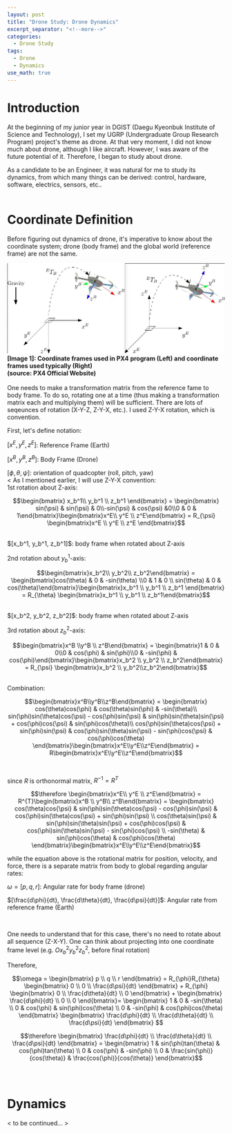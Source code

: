 ```yaml
---
layout: post
title: "Drone Study: Drone Dynamics"
excerpt_separator: "<!--more-->"
categories:
  - Drone Study
tags:
  - Drone
  - Dynamics
use_math: true
---
```

# Introduction

At the beginning of my junior year in DGIST (Daegu Kyeonbuk Institute of Science and Technology), I set my UGRP (Undergraduate Group Research Program) project's theme as drone. At that very moment, I did not know much about drone, although I like aircraft. However, I was aware of the future potential of it. Therefore, I began to study about drone.

As a candidate to be an Engineer, it was natural for me to study its dynamics, from which many things can be derived: control, hardware, software, electrics, sensors, etc..
<br>
<br> 

# Coordinate Definition

Before figuring out dynamics of drone, it's imperative to know about the coordinate system; drone (body frame) and the global world (reference frame) are not the same.
<br>

<img src ="./ref_frames.png" width = "" height = "" title ="PX4 Reference frame">
<figcaption align = "left"><b> [Image 1]: Coordinate frames used in PX4 program (Left) and coordinate frames used typically (Right) <br> (source: PX4 Official Website)</b></figcaption>


<br>
One needs to make a transformation matrix from the reference fame to body frame. To do so, rotating one at a time (thus making a transformation matrix each and multiplying them) will be sufficient. 
There are lots of seqeunces of rotation (X-Y-Z, Z-Y-X, etc.). I used Z-Y-X rotation, which is convention. 
<br>

First, let's define notation:

$[x^E, y^E, z^E]$: Reference Frame (Earth)

$[x^B, y^B, z^B]$: Body Frame (Drone)

$[\phi, \theta, \psi]$: orientation of quadcopter (roll, pitch, yaw)
<br><
As I mentioned earlier, I will use Z-Y-X convention:
<br>
1st rotation about Z-axis:

$$\begin{bmatrix} x_b^1\\ y_b^1 \\ z_b^1 \end{bmatrix} = \begin{bmatrix} sin(\psi) & sin(\psi) & 0\\-sin(\psi) & cos(\psi) &0\\0 & 0 & 1\end{bmatrix}\begin{bmatrix}x^E\\ y^E \\ z^E\end{bmatrix} = R_{\psi} \begin{bmatrix}x^E \\ y^E \\ z^E \end{bmatrix}$$

<br>
$[x_b^1, y_b^1, z_b^1]$: body frame when rotated about Z-axis
<br>

2nd rotation about $y_b^1$-axis:

$$\begin{bmatrix}x_b^2\\ y_b^2\\ z_b^2\end{bmatrix} = \begin{bmatrix}cos(\theta) & 0 & -sin(\theta) \\0 & 1 & 0 \\ sin(\theta) & 0 & cos(\theta)\end{bmatrix}\begin{bmatrix}x_b^1 \\ y_b^1 \\ z_b^1 \end{bmatrix} = R_{\theta} \begin{bmatrix}x_b^1 \\ y_b^1 \\ z_b^1\end{bmatrix}$$

<br>
$[x_b^2, y_b^2, z_b^2]$: body frame when rotated about Z-axis
<br>

3rd rotation about $z_b^2$-axis:

$$\begin{bmatrix}x^B \\y^B \\ z^B\end{bmatrix} = \begin{bmatrix}1 & 0 & 0\\0 & cos(\phi) & sin(\phi)\\0 & -sin(\phi) & cos(\phi)\end{bmatrix}\begin{bmatrix}x_b^2 \\ y_b^2 \\ z_b^2\end{bmatrix} = R_{\psi} \begin{bmatrix}x_b^2 \\ y_b^2\\z_b^2\end{bmatrix}$$


<br>
Combination:


$$\begin{bmatrix}x^B\\y^B\\z^B\end{bmatrix} = \begin{bmatrix} cos(\theta)cos(\phi) & cos(\theta)sin(\phi) & -sin(\theta)\\ sin(\phi)sin(\theta)cos(\psi) - cos(\phi)sin(\psi) & sin(\phi)sin(\theta)sin(\psi) + cos(\phi)cos(\psi) & sin(\phi)cos(\theta)\\ cos(\phi)sin(\theta)cos(\psi) + sin(\phi)sin(\psi) & cos(\phi)sin(\theta)sin(\psi) - sin(\phi)cos(\psi) & cos(\phi)cos(\theta) \end{bmatrix}\begin{bmatrix}x^E\\y^E\\z^E\end{bmatrix} = R\begin{bmatrix}x^E\\y^E\\z^E\end{bmatrix}$$

<br>

since $R$ is orthonormal matrix, $R^{-1} =R^T$
<br>

$$\therefore \begin{bmatrix}x^E\\ y^E \\ z^E\end{bmatrix} = R^{T}\begin{bmatrix}x^B \\ y^B\\ z^B\end{bmatrix} = \begin{bmatrix} cos(\theta)cos{\psi} & sin(\phi)sin(\theta)cos(\psi) - cos(\phi)sin(\psi) &  cos(\phi)sin(\theta)cos(\psi) + sin(\phi)sin(\psi) \\ cos(\theta)sin(\psi) & sin(\phi)sin(\theta)sin(\psi) + cos(\phi)cos(\psi) & cos(\phi)sin(\theta)sin(\psi) - sin(\phi)cos(\psi) \\ -sin(\theta)  & sin(\phi)cos(\theta) & cos(\phi)cos(\theta) \end{bmatrix}\begin{bmatrix}x^E\\y^E\\z^E\end{bmatrix}$$


while the equation above is the rotational matrix for position, velocity, and force, there is a separate matrix from body to global regarding angular rates:
<br>

$\omega = [p, q, r]$: Angular rate for body frame (drone)

$[\frac{d\phi}{dt}, \frac{d\theta}{dt}, \frac{d\psi}{dt}]$: Angular rate from reference frame (Earth)

<br>

One needs to understand that for this case, there's no need to rotate about all sequence (Z-X-Y). One can think about projecting into one coordinate frame level (e.g. $Ox_b^2y_b^2z_b^2$, before final rotation) 

Therefore,

$$\omega = \begin{bmatrix} p \\ q \\ r \end{bmatrix} = R_{\phi}R_{\theta} \begin{bmatrix} 0 \\ 0 \\ \frac{d\psi}{dt} \end{bmatrix} + R_{\phi} \begin{bmatrix} 0 \\ \frac{d\theta}{dt} \\ 0 \end{bmatrix} + \begin{bmatrix} \frac{d\phi}{dt} \\ 0 \\ 0 \end{bmatrix}= \begin{bmatrix} 1 & 0 & -sin(\theta) \\ 0 & cos(\phi) & sin(\phi)cos(\theta) \\ 0 & -sin(\phi) & cos(\phi)cos(\theta) \end{bmatrix} \begin{bmatrix}  \frac{d\phi}{dt} \\ \frac{d\theta}{dt} \\ \frac{d\psi}{dt} \end{bmatrix} $$

$$\therefore \begin{bmatrix}  \frac{d\phi}{dt} \\ \frac{d\theta}{dt} \\ \frac{d\psi}{dt} \end{bmatrix} = \begin{bmatrix} 1 & sin(\phi)tan(\theta) & cos(\phi)tan(\theta) \\ 0 & cos(\phi) & -sin(\phi) \\ 0 & \frac{sin(\phi)}{cos(\theta)} & \frac{cos(\phi)}{cos(\theta)} \end{bmatrix}$$
<br>
<br>

# Dynamics

< to be continued... >